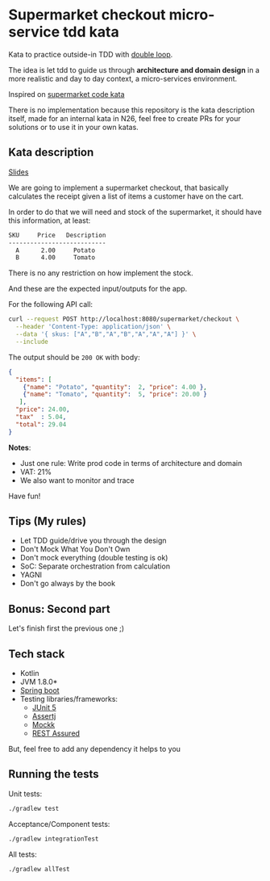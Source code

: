# Supermarket checkout micro-service tdd kata

Kata to practice outside-in TDD with [double loop](http://coding-is-like-cooking.info/2013/04/outside-in-development-with-double-loop-tdd/). 

The idea is let tdd to guide us through **architecture and domain design** in a more realistic and day to day context, a
 micro-services environment.

Inspired on [supermarket code kata](http://codekata.com/kata/kata01-supermarket-pricing/)

There is no implementation because this repository is the kata description itself, made for an internal kata in N26,
 feel free to create PRs for your solutions or to use it in your own katas.

## Kata description

[Slides](https://slides.com/albertllousasortiz-1/supermarket-checkout-kata)

We are going to implement a supermarket checkout, that basically calculates the receipt given a list of items a customer
 have on the cart.
   
In order to do that we will need and stock of the supermarket, it should have this information, at least:

```bash
SKU     Price   Description 
---------------------------
  A      2.00     Potato 
  B      4.00     Tomato
```

There is no any restriction on how implement the stock. 

And these are the expected input/outputs for the app.

For the following API call:

```bash
curl --request POST http://localhost:8080/supermarket/checkout \
  --header 'Content-Type: application/json' \
  --data '{ skus: ["A","B","A","B","A","A","A"] }' \
  --include
```

The output should be `200 OK` with body:

```json
{
  "items": [ 
    {"name": "Potato", "quantity":  2, "price": 4.00 }, 
    {"name": "Tomato", "quantity":  5, "price": 20.00 } 
   ],
  "price": 24.00,
  "tax"  : 5.04,
  "total": 29.04
}
```

**Notes**: 
* Just one rule: Write prod code in terms of architecture and domain
* VAT: 21%
* We also want to monitor and trace

Have fun!

## Tips (My rules)

* Let TDD guide/drive you through the design
* Don't Mock What You Don't Own
* Don't mock everything (double testing is ok)
* SoC: Separate orchestration from calculation
* YAGNI
* Don't go always by the book


## Bonus: Second part

Let's finish first the previous one ;)

## Tech stack

* Kotlin
* JVM 1.8.0*
* [Spring boot](https://spring.io/projects/spring-boot)
* Testing libraries/frameworks:
    * [JUnit 5](https://junit.org/junit5/docs/current/user-guide/)
    * [Assertj](https://joel-costigliola.github.io/assertj/)
    * [Mockk](https://mockk.io/)
    * [REST Assured](http://rest-assured.io/)
    
But, feel free to add any dependency it helps to you

## Running the tests

Unit tests:
```bash
./gradlew test
```
Acceptance/Component tests:
```bash
./gradlew integrationTest
```
All tests:
```bash
./gradlew allTest
```
